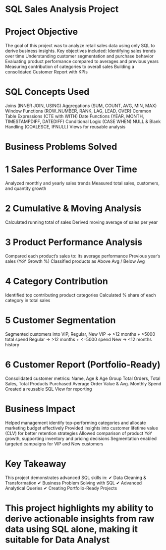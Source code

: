 # SQL Sales Analysis Project  

# Project Objective
The goal of this project was to analyze retail sales data using only SQL to derive business insights.
Key objectives included:
Identifying sales trends over time
Understanding customer segmentation and purchase behavior
Evaluating product performance compared to averages and previous years
Measuring contribution of categories to overall sales
Building a consolidated Customer Report with KPIs

# SQL Concepts Used
Joins (INNER JOIN, USING)
Aggregations (SUM, COUNT, AVG, MIN, MAX)
Window Functions (ROW_NUMBER, RANK, LAG, LEAD, OVER)
Common Table Expressions (CTE with WITH)
Date Functions (YEAR, MONTH, TIMESTAMPDIFF, DATEDIFF)
Conditional Logic (CASE WHEN)
NULL & Blank Handling (COALESCE, IFNULL)
Views for reusable analysis

# Business Problems Solved

# 1 Sales Performance Over Time
Analyzed monthly and yearly sales trends
Measured total sales, customers, and quantity growth

# 2 Cumulative & Moving Analysis
Calculated running total of sales
Derived moving average of sales per year

# 3 Product Performance Analysis
Compared each product’s sales to:
Its average performance
Previous year’s sales (YoY Growth %)
Classified products as Above Avg / Below Avg

# 4 Category Contribution
Identified top contributing product categories
Calculated % share of each category in total sales

# 5 Customer Segmentation
Segmented customers into VIP, Regular, New
VIP → >12 months + >5000 total spend
Regular → >12 months + <=5000 spend
New → <12 months history

# 6 Customer Report (Portfolio-Ready)
Consolidated customer metrics:
Name, Age & Age Group
Total Orders, Total Sales, Total Products Purchased
Average Order Value & Avg. Monthly Spend
Created a reusable SQL View for reporting


# Business Impact
Helped management identify top-performing categories and allocate marketing budget effectively
Provided insights into customer lifetime value (CLV) for better retention strategies
Allowed comparison of product YoY growth, supporting inventory and pricing decisions
Segmentation enabled targeted campaigns for VIP and New customers

# Key Takeaway
This project demonstrates advanced SQL skills in:
✔ Data Cleaning & Transformation
✔ Business Problem Solving with SQL
✔ Advanced Analytical Queries
✔ Creating Portfolio-Ready Projects

# This project highlights my ability to derive actionable insights from raw data using SQL alone, making it suitable for Data Analyst





